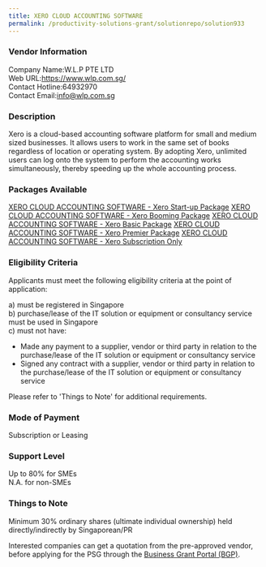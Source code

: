 ```yaml
---
title: XERO CLOUD ACCOUNTING SOFTWARE
permalink: /productivity-solutions-grant/solutionrepo/solution933
---
```


### Vendor Information
Company Name:W.L.P PTE LTD <br>Web URL:https://www.wlp.com.sg/ <br>Contact Hotline:64932970 <br>Contact Email:info@wlp.com.sg <br>

### Description

Xero is a cloud-based accounting software platform for small and medium sized businesses. It allows users to work in the same set of books regardless of location or operating system.
By adopting Xero, unlimited users can log onto the system to perform the accounting works simultaneously, thereby speeding up the whole accounting process.

### Packages Available

<a href='https://www.gobusiness.gov.sg/images/psg/Desensitised_WLP_XERO_Accounting_Annex_3_Revised_CR_WEF_30_DEC_2020_Part_1.pdf' target='_blank'>XERO CLOUD ACCOUNTING SOFTWARE - Xero Start-up Package</a>
<a href='https://www.gobusiness.gov.sg/images/psg/Desensitised_WLP_XERO_Accounting_Annex_3_Revised_CR_WEF_30_DEC_2020_Part_2.pdf' target='_blank'>XERO CLOUD ACCOUNTING SOFTWARE - Xero Booming Package</a>
<a href='https://www.gobusiness.gov.sg/images/psg/Desensitised_WLP_XERO_Accounting_Annex_3_Revised_CR_WEF_30_DEC_2020_Part_3.pdf' target='_blank'>XERO CLOUD ACCOUNTING SOFTWARE - Xero Basic Package</a>
<a href='https://www.gobusiness.gov.sg/images/psg/Desensitised_WLP_XERO_Accounting_Annex_3_Revised_CR_WEF_30_DEC_2020_Part_4.pdf' target='_blank'>XERO CLOUD ACCOUNTING SOFTWARE - Xero Premier Package</a>
<a href='https://www.gobusiness.gov.sg/images/psg/Desensitised_WLP_XERO_Accounting_Annex_3_Revised_CR_WEF_30_DEC_2020_Part_5.pdf' target='_blank'>XERO CLOUD ACCOUNTING SOFTWARE - Xero Subscription Only</a>

### Eligibility Criteria

Applicants must meet the following eligibility criteria at the point of application:

a) must be registered in Singapore <br>
b) purchase/lease of the IT solution or equipment or consultancy service must be used in Singapore <br>
c) must not have:
- Made any payment to a supplier, vendor or third party in relation to the purchase/lease of the IT solution or equipment or consultancy service
- Signed any contract with a supplier, vendor or third party in relation to the purchase/lease of the IT solution or equipment or consultancy service

Please refer to 'Things to Note' for additional requirements.

### Mode of Payment
Subscription or Leasing

### Support Level
Up to 80% for SMEs <br>
N.A. for non-SMEs

### Things to Note
Minimum 30% ordinary shares (ultimate individual ownership) held directly/indirectly by Singaporean/PR

Interested companies can get a quotation from the pre-approved vendor, before applying for the PSG through the <a target='_blank' href='https://www.businessgrants.gov.sg/'>Business Grant Portal (BGP)</a>.
